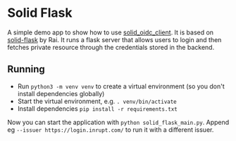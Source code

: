# Solid Flask

A simple demo app to show how to use [solid_oidc_client](https://pypi.org/project/solid-oidc-client/0.0.2/). It is based on [solid-flask](https://gitlab.com/agentydragon/solid-flask/) by Rai. It runs a flask server that allows users to login and then fetches private resource through the credentials stored in the backend.

## Running

- Run `python3 -m venv venv` to create a virtual environment (so you don't install dependencies globally)
- Start the virtual environment, e.g. `. venv/bin/activate`
- Install dependencies `pip install -r requirements.txt`

Now you can start the application with `python solid_flask_main.py`. Append eg `--issuer https://login.inrupt.com/` to run it with a different issuer.
